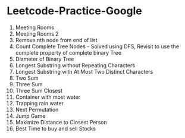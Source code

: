 # Leetcode-Practice-Google

1. Meeting Rooms 
2. Meeting Rooms 2
3. Remove nth node from end of list 
4. Count Complete Tree Nodes - Solved using DFS, Revisit to use the complete property of complete binary Tree
5. Diameter of Binary Tree 
6. Longest Substring without Repeating Characters 
7. Longest Substring with At Most Two Distinct Characters
8. Two Sum
9. Three Sum
10. Three Sum Closest
11. Container with most water
12. Trapping rain water
13. Next Permutation
14. Jump Game
15. Maximize Distance to Closest Person
16. Best Time to buy and sell Stocks
